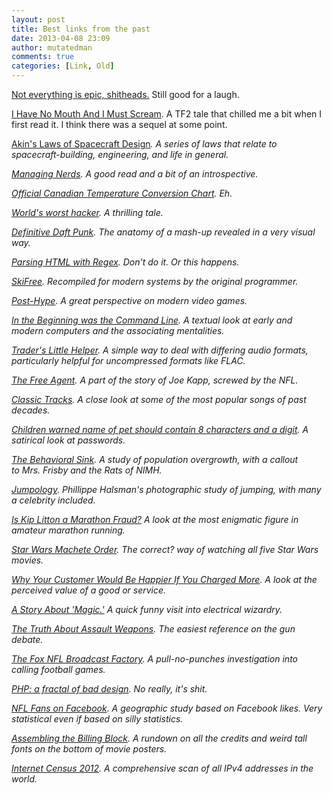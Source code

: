```yaml
---
layout: post
title: Best links from the past
date: 2013-04-08 23:09
author: mutatedman
comments: true
categories: [Link, Old]
---
```

<a href="http://thebestpageintheuniverse.net/c.cgi?u=epic">Not everything is epic, shitheads.</a> Still good for a laugh.

<a href="http://pastebin.com/jry1GApv">I Have No Mouth And I Must Scream</a>. A TF2 tale that chilled me a bit when I first read it. I think there was a sequel at some point.

<a href="http://spacecraft.ssl.umd.edu/akins_laws.html">Akin's Laws of Spacecraft Design<em></a>. A series of laws that relate to spacecraft-building, engineering, and life in general.

<a href="http://www.randsinrepose.com/archives/2011/01/17/managing_nerds.html">Managing Nerds</a>. A good read and a bit of an introspective.

<a href="http://dubiousquality.blogspot.com/2011/02/humor-from-gwn.html">Official Canadian Temperature Conversion Chart</a>. Eh.

<a href="http://www.frihost.com/forums/vt-51466.html">World's worst hacker</a>. A thrilling tale.

<a href="http://daftpunk.themaninblue.com/">Definitive Daft Punk</a>. The anatomy of a mash-up revealed in a very visual way.

<a href="http://stackoverflow.com/questions/1732348/regex-match-open-tags-except-xhtml-self-contained-tags">Parsing HTML with Regex</a>. Don't do it. Or this happens.

<a href="http://ski.ihoc.net/ski32.zip">SkiFree</a>. Recompiled for modern systems by the original programmer.

<a href="http://post-hype.blogspot.com/">Post-Hype</a>. A great perspective on modern video games.

<a href="http://introcs.cs.princeton.edu/java/15inout/command.txt">In the Beginning was the Command Line</a>. A textual look at early and modern computers and the associating mentalities.

<a href="http://tlh.easytree.org/">Trader's Little Helper</a>. A simple way to deal with differing audio formats, particularly helpful for uncompressed formats like FLAC.

<a href="http://alumni.berkeley.edu/news/california-magazine/fall-2011-good-fight/free-agent">The Free Agent</a>. A part of the story of Joe Kapp, screwed by the NFL.

<a href="http://www.soundonsound.com/articles/ClassicTracks.php">Classic Tracks</a>. A close look at some of the most popular songs of past decades.

<a href="http://www.newsbiscuit.com/2012/06/08/children-warned-name-of-first-pet-should-contain-8-characters-and-a-digit/">Children warned name of pet should contain 8 characters and a digit</a>. A satirical look at passwords.

<a href="http://www.cabinetmagazine.org/issues/42/wiles.php">The Behavioral Sink</a>. A study of population overgrowth, with a callout to <em>Mrs. Frisby and the Rats of NIMH</em>.

<a href="http://www.theatlantic.com/health/archive/2012/08/when-you-jump-the-real-person-appears/261110/">Jumpology</a>. Phillippe Halsman's photographic study of jumping, with many a celebrity included.

<a href="http://www.newyorker.com/reporting/2012/08/06/120806fa_fact_singer?currentPage=all">Is Kip Litton a Marathon Fraud?</a> A look at the most enigmatic figure in amateur marathon running.

<a href="http://www.nomachetejuggling.com/2011/11/11/the-star-wars-saga-suggested-viewing-order/">Star Wars Machete Order</a>. The correct? way of watching all five Star Wars movies.

<a href="http://www.kalzumeus.com/2012/09/21/ramit-sethi-and-patrick-mckenzie-on-why-your-customers-would-be-happier-if-you-charged-more/">Why Your Customer Would Be Happier If You Charged More</a>. A look at the perceived value of a good or service.

<a href="http://catb.org/esr/jargon/html/magic-story.html">A Story About 'Magic.'</a> A quick funny visit into electrical wizardry.

<a href="http://www.assaultweapon.info/">The Truth About Assault Weapons</a>. The easiest reference on the gun debate.

<a href="http://www.sbnation.com/longform/2013/1/9/3825522/nfl-on-fox-broadcast-behind-scenes-troy-aikman-joe-buck">The Fox NFL Broadcast Factory</a>. A pull-no-punches investigation into calling football games.

<a href="http://me.veekun.com/blog/2012/04/09/php-a-fractal-of-bad-design/">PHP: a fractal of bad design</a>. No really, it's shit.

<a href="https://www.facebook.com/notes/facebook-data-science/nfl-fans-on-facebook/10151298370823859">NFL Fans on Facebook</a>. A geographic study based on Facebook likes. Very statistical even if based on silly statistics.

<a href="http://www.nytimes.com/interactive/2013/02/24/opinion/sunday/ben-schott-movies-billing-blocks.html?_r=0">Assembling the Billing Block</a>. A rundown on all the credits and weird tall fonts on the bottom of movie posters.

<a href="http://internetcensus2012.bitbucket.org/paper.html">Internet Census 2012</a>. A comprehensive scan of all IPv4 addresses in the world.
